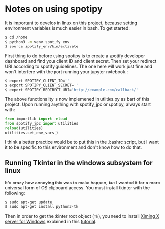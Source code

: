 # Notes on using spotipy

It is important to develop in linux on this project, because setting environment variables is much easier in bash. To get started:

```bash
$ cd /home
$ python3 -m venv spotify_env
$ source spotify_env/bin/activate
```

First thing to do before using spotipy is to create a spotify developer dashboard and find your client ID and client secret. Then set your redirect URI according to spotify guidelines. The one here will work just fine and won't interfere with the port running your jupyter notebook.:

```sh
$ export SPOTIPY_CLIENT_ID=''
$ export SPOTIPY_CLIENT_SECRET=''
$ export SPOTIPY_REDIRECT_URI='http://example.com/callback/'
```

The above functionality is now implemened in utlities.py as bart of this project. Upon running anything with spotify_jpc or spotipy, always start with:

```python
from importlib import reload
from spotify_jpc import utilities
reload(utilities)
utilities.set_env_vars()
```

I think a better practice would be to put this in the .bashrc script, but I want it to be specific to this environment and don't know how to do that.

## Running Tkinter in the windows subsystem for linux

It's crazy how annoying this was to make happen, but I wanted it for a more universal form of OS clipboard access. You must install tkinter with the following:

```sh
$ sudo apt-get update
$ sudo apt-get install python3-tk
```

Then in order to get the tkinter root object (`Tk`), you need to install [Ximing X server for Windows](https://virtualizationreview.com/articles/2017/02/08/graphical-programs-on-windows-subsystem-on-linux.aspx) explained in this [tutorial](https://virtualizationreview.com/articles/2017/02/08/graphical-programs-on-windows-subsystem-on-linux.aspx). 